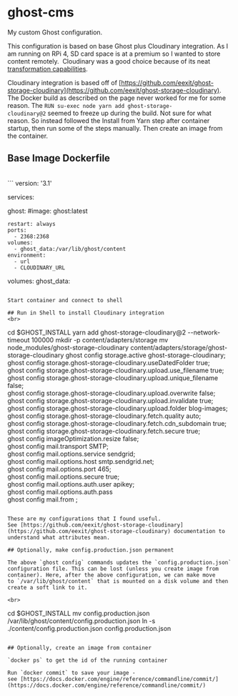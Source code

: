 # ghost-cms

My custom Ghost configuration.

This configuration is based on base Ghost plus Cloudinary integration. As I am running on RPi 4, SD card space is at a premium so I wanted to store content remotely.  Cloudinary was a good choice because of its neat [transformation capabilities](https://cloudinary.com/documentation/image_transformations).

Cloudinary integration is based off of [https://github.com/eexit/ghost-storage-cloudinary](https://github.com/eexit/ghost-storage-cloudinary). The Docker build as described on the page never worked for me for some reason. The `RUN su-exec node yarn add ghost-storage-cloudinary@2` seemed to freeze up during the build. Not sure for what reason. So instead followed the Install from Yarn step after container startup, then run some of the steps manually. Then create an image from the container.
<br>
## Base Image Dockerfile
<br>
```
version: '3.1'

services:

  ghost:
    #image: ghost:latest

    restart: always
    ports:
      - 2368:2368
    volumes:
      - ghost_data:/var/lib/ghost/content
    environment:
      - url
      - CLOUDINARY_URL

volumes:
  ghost_data:
```

Start container and connect to shell

## Run in Shell to install Cloudinary integration
<br>
```
cd $GHOST_INSTALL
yarn add ghost-storage-cloudinary@2 --network-timeout 100000
mkdir -p content/adapters/storage
mv node_modules/ghost-storage-cloudinary content/adapters/storage/ghost-storage-cloudinary
ghost config storage.active ghost-storage-cloudinary; \
ghost config storage.ghost-storage-cloudinary.useDatedFolder true; \
ghost config storage.ghost-storage-cloudinary.upload.use_filename true; \
ghost config storage.ghost-storage-cloudinary.upload.unique_filename false; \
ghost config storage.ghost-storage-cloudinary.upload.overwrite false; \
ghost config storage.ghost-storage-cloudinary.upload.invalidate true; \
ghost config storage.ghost-storage-cloudinary.upload.folder blog-images; \
ghost config storage.ghost-storage-cloudinary.fetch.quality auto; \
ghost config storage.ghost-storage-cloudinary.fetch.cdn_subdomain true; \
ghost config storage.ghost-storage-cloudinary.fetch.secure true; \
ghost config imageOptimization.resize false; \
ghost config mail.transport SMTP; \
ghost config mail.options.service sendgrid; \
ghost config mail.options.host smtp.sendgrid.net; \
ghost config mail.options.port 465; \
ghost config mail.options.secure true; \
ghost config mail.options.auth.user apikey; \
ghost config mail.options.auth.pass <your mailserver password> \
ghost config mail.from <your mailfrom address>;
```

These are my configurations that I found useful.  See [https://github.com/eexit/ghost-storage-cloudinary](https://github.com/eexit/ghost-storage-cloudinary) documentation to understand what attributes mean.

## Optionally, make config.production.json permanent

The above `ghost config` commands updates the `config.production.json` configuration file. This can be lost (unless you create image from container). Here, after the above configuration, we can make move to `/var/lib/ghost/content` that is mounted on a disk volume and then create a soft link to it.

<br>
```
cd $GHOST_INSTALL
mv config.production.json /var/lib/ghost/content/config.production.json
ln -s ./content/config.production.json config.production.json
```

## Optionally, create an image from container

`docker ps` to get the id of the running container

Run `docker commit` to save your image - see [https://docs.docker.com/engine/reference/commandline/commit/](https://docs.docker.com/engine/reference/commandline/commit/)